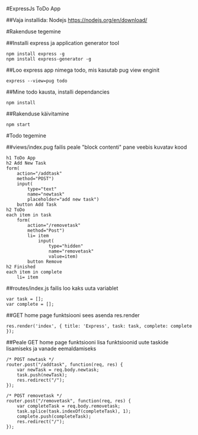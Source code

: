#ExpressJs ToDo App

##Vaja installida:
Nodejs https://nodejs.org/en/download/

#Rakenduse tegemine

##Installi express ja application generator tool
```
npm install express -g
npm install express-generator -g
```

##Loo express app nimega todo, mis kasutab pug view enginit
```
express --view=pug todo
```

##Mine todo kausta, installi dependancies
```
npm install
```

##Rakenduse käivitamine
```
npm start
```

#Todo tegemine

##views/index.pug failis peale "block contenti" pane veebis kuvatav kood
```
h1 ToDo App
h2 Add New Task
form(
	action="/addtask"
	method="POST")
	input(
		type="text"
		name="newtask"
		placeholder="add new task")
	button Add Task
h2 ToDo
each item in task
	form(
		action="/removetask"
		method="Post")
		li= item
			input(
				type="hidden"
				name="removetask"
				value=item)
		button Remove
h2 Finished
each item in complete
	li= item
```

##routes/index.js failis loo kaks uuta variablet
```
var task = [];
var complete = [];
```

##GET home page funktsiooni sees asenda res.render
```
res.render('index', { title: 'Express', task: task, complete: complete });
```

##Peale GET home page funktsiooni lisa funktsioonid uute taskide lisamiseks ja vanade eemaldamiseks
```
/* POST newtask */
router.post("/addtask", function(req, res) {
    var newTask = req.body.newtask;
    task.push(newTask);
    res.redirect("/");
});

/* POST removetask */
router.post("/removetask", function(req, res) {
    var completeTask = req.body.removetask;
	task.splice(task.indexOf(completeTask), 1);
	complete.push(completeTask);
    res.redirect("/");
});
```